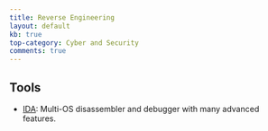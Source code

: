 ```yaml
---
title: Reverse Engineering
layout: default
kb: true
top-category: Cyber and Security
comments: true
---
```


## Tools

* [IDA](https://www.hex-rays.com/products/ida/): Multi-OS disassembler and debugger with many advanced features.
